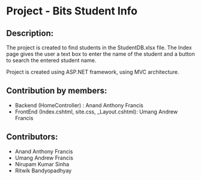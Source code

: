 # Project - Bits Student Info

## Description:

The project is created to find students in the StudentDB.xlsx file. The Index page gives the user a text box to enter the name of the student and a button to search the entered student name.

Project is created using ASP.NET framework, using MVC architecture.

## Contribution by members:

- Backend (HomeController) : Anand Anthony Francis
- FrontEnd (Index.cshtml, site.css, _Layout.cshtml): Umang Andrew Francis

## Contributors:

- Anand Anthony Francis
- Umang Andrew Francis
- Nirupam Kumar Sinha
- Ritwik Bandyopadhyay

